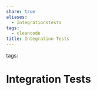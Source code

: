 ```yaml
---
share: true
aliases:
  - Integrationstests
tags:
  - cleancode
title: Integration Tests
---
```


tags: 

# Integration Tests